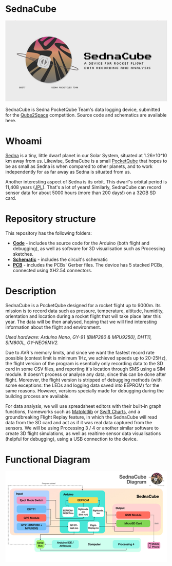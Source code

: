 # SednaCube
<img src="/sednacube-banner.png" alt="SednaCube Banner Image">

SednaCube is Sedna PocketQube Team's data logging device, submitted for the [Qube2Space](https://students.2space.ro/qube2space.html) competition. Source code and schematics are available here.

# Whoami
[Sedna](https://en.wikipedia.org/wiki/90377_Sedna) is a tiny, little dwarf planet in our Solar System, situated at 1.26×10^10 km away from us. Likewise, SednaCube is a small [PocketQube](https://en.wikipedia.org/wiki/PocketQube) that hopes to be as small as Sedna is when compared to other planets, and to work independently for as far away as Sedna is situated from us.

Another interesting aspect of Sedna is its orbit. This dwarf's orbital period is 11,408 years ([JPL](https://ssd.jpl.nasa.gov/sbdb.cgi?sstr=Sedna)). That's a lot of years! Similarly, SednaCube can record sensor data for about 5000 hours (more than 200 days!) on a 32GB SD card.

# Repository structure
This repository has the following folders:
- <b>[Code](/Code)</b> - includes the source code for the Arduino (both flight and debugging), as well as software for 3D visualisation such as Processing sketches.
- <b>[Schematic](/Schematic)</b> - includes the circuit's schematic
- <b>[PCB](/PCB)</b> - includes the PCBs' Gerber files. The device has 5 stacked PCBs, connected using XH2.54 connectors.

# Description
SednaCube is a PocketQube designed for a rocket flight up to 9000m. Its mission is to record data such as pressure, temperature, altitude, humidity, orientation and location during a rocket flight that will take place later this year. The data will be then analysed, hoping that we will find interesting information about the flight and environment.

<i>Used hardware: Arduino Nano, GY-91 (BMP280 & MPU9250), DHT11, SIM800L, GY-NEO6MV2.</i>

Due to AVR's memory limits, and since we want the fastest record rate possible (contest limit is minimum 1Hz, we achieved speeds up to 20-25Hz), the flight version of the program is esentially only recording data to the SD card in some CSV files, and reporting it's location through SMS using a SIM module. It doesn't process or analyse any data, since this can be done after flight. Moreover, the flight version is stripped of debugging methods (with some exceptions: the LEDs and logging data saved into EEPROM) for the same reasons. However, versions specially made for debugging during the building process are available.

For data analysis, we will use spreadsheet editors with their built-in graph functions, frameworks such as [Matplotlib](https://matplotlib.org) or [Swift Charts](https://developer.apple.com/documentation/charts), and a groundbreaking Flight Replay feature, in which the SednaCube will read data from the SD card and act as if it was real data captured from the sensors. We will be using Processing 3 / 4 or another similar software to create 3D flight simulations, as well as realtime sensor data visualisations (helpful for debugging), using a USB connection to the device.

# Functional Diagram
<img src="/sednacube-diagram.png" alt="SednaCube Functional Diagram Image">


